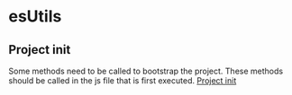 # esUtils

## Project init

Some methods need to be called to bootstrap the project. These methods should be called in the js file that is first executed.
[Project init](projectInit.md)



